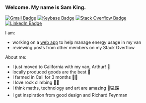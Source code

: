 ### Welcome. My name is Sam King.

[![Gmail Badge](https://img.shields.io/badge/-samrk314%40gmail.com-000001?style=flat-square&logo=Gmail&logoColor=BB001B&color=000)](mailto:samrk314@gmail.com) [![Keybase Badge](https://img.shields.io/badge/-%40samthaman-000002?style=flat-square&logo=Keybase&logoColor=2a89fe&color=000)](https://keybase.io/samthaman)
[![Stack Overflow Badge](https://img.shields.io/badge/-%40SamKing-000002?style=flat-square&logo=Stackoverflow&logoColor=FE7A16&color=000)](https://stackoverflow.com/users/9816373/sam-king) [![LinkedIn Badge](http://img.shields.io/badge/-%40SamuelKing-000002?style=flat-square&logo=Linkedin&logoColor=0077B5&color=000)](https://www.linkedin.com/in/samuel-king-862898134/)

I am:
- working on a <a href="https://github.com/samking314/evan">web app</a> to help manage energy usage in my van
- reviewing posts from other members on my Stack Overflow

About me:
- I just moved to California with my van, Arthur! 🚐
- locally produced goods are the best 🥬
- I farmed in Cali for 3 months 👨‍🌾
- I love rock climbing 🧗‍♂️
- I think maths, technology and art are amazing 🧮💻🖼
- I get inspiration from good design and Richard Feynman
